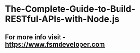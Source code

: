 # The-Complete-Guide-to-Build-RESTful-APIs-with-Node.js

## For more info visit - https://www.fsmdeveloper.com
